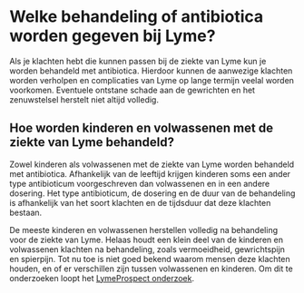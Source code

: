 # Welke behandeling of antibiotica worden gegeven bij Lyme?
Als je klachten hebt die kunnen passen bij de ziekte van Lyme kun je worden behandeld met antibiotica. Hierdoor kunnen de aanwezige klachten worden verholpen en complicaties van Lyme op lange termijn veelal worden voorkomen. Eventuele ontstane schade aan de gewrichten en het zenuwstelsel herstelt niet altijd volledig.

## Hoe worden kinderen en volwassenen met de ziekte van Lyme behandeld?
Zowel kinderen als volwassenen met de ziekte van Lyme worden behandeld met antibiotica. Afhankelijk van de leeftijd krijgen kinderen soms een ander type antibioticum voorgeschreven dan volwassenen en in een andere dosering. Het type antibioticum, de dosering en de duur van de behandeling is afhankelijk van het soort klachten en de tijdsduur dat deze klachten bestaan.

De meeste kinderen en volwassenen herstellen volledig na behandeling voor de ziekte van Lyme. Helaas houdt een klein deel van de kinderen en volwassenen klachten na behandeling, zoals vermoeidheid, gewrichtspijn en spierpijn. Tot nu toe is niet goed bekend waarom mensen deze klachten houden, en of er verschillen zijn tussen volwassenen en kinderen. Om dit te onderzoeken loopt het [LymeProspect onderzoek](/onderzoek/lymeProspect).
